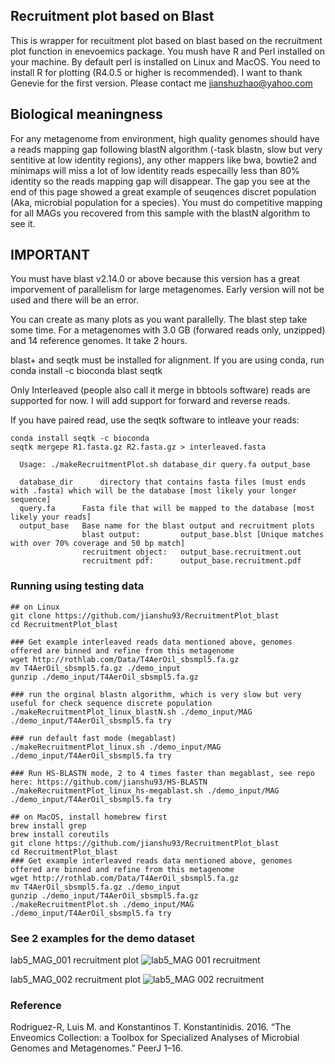 ## Recruitment plot based on Blast
This is wrapper for recuitment plot based on blast based on the recruitment plot function in enevoemics package. You mush have R and Perl installed on your machine. By default perl is installed on Linux and MacOS. You need to install R for plotting (R4.0.5 or higher is recommended). I want to thank Genevie for the first version. Please contact me jianshuzhao@yahoo.com

## Biological meaningness
For any metagenome from environment, high quality genomes should have a reads mapping gap following blastN algorithm (-task blastn, slow but very sentitive at low identity regions), any other mappers like bwa, bowtie2 and minimaps will miss a lot of low identity reads especailly less than 80% identity so the reads mapping gap will disappear. The gap you see at the end of this page showed a great example of seuqences discret population (Aka, microbial population for a species). You must do competitive mapping for all MAGs you recovered from this sample with the blastN algorithm to see it.

## IMPORTANT
You must have blast v2.14.0 or above because this version has a great imporvement of parallelism for large metagenomes. Early version will not be used and there will be an error.

You can create as many plots as you want parallelly. The blast step take some time. For a metagenomes with 3.0 GB (forwared reads only, unzipped) and 14 reference genomes. It take 2 hours.

blast+ and seqtk must be installed for alignment. If you are using conda, run conda install -c bioconda blast seqtk

Only Interleaved (people also call it merge in bbtools software) reads are supported for now. I will add support for forward and reverse reads.

If you have paired read, use the seqtk software to intleave your reads:

```
conda install seqtk -c bioconda
seqtk mergepe R1.fasta.gz R2.fasta.gz > interleaved.fasta
```

```
  Usage: ./makeRecruitmentPlot.sh database_dir query.fa output_base

  database_dir      directory that contains fasta files (must ends with .fasta) which will be the database [most likely your longer sequence]
  query.fa      Fasta file that will be mapped to the database [most likely your reads]
  output_base   Base name for the blast output and recruitment plots
                blast output:         output_base.blst [Unique matches with over 70% coverage and 50 bp match]
                recruitment object:   output_base.recruitment.out
                recruitment pdf:      output_base.recruitment.pdf
```




### Running using testing data
```
## on Linux
git clone https://github.com/jianshu93/RecruitmentPlot_blast
cd RecruitmentPlot_blast

### Get example interleaved reads data mentioned above, genomes offered are binned and refine from this metagenome
wget http://rothlab.com/Data/T4AerOil_sbsmpl5.fa.gz
mv T4AerOil_sbsmpl5.fa.gz ./demo_input
gunzip ./demo_input/T4AerOil_sbsmpl5.fa.gz

### run the orginal blastn algorithm, which is very slow but very useful for check sequence discrete population
./makeRecruitmentPlot_linux_blastN.sh ./demo_input/MAG ./demo_input/T4AerOil_sbsmpl5.fa try

### run default fast mode (megablast)
./makeRecruitmentPlot_linux.sh ./demo_input/MAG ./demo_input/T4AerOil_sbsmpl5.fa try

### Run HS-BLASTN mode, 2 to 4 times faster than megablast, see repo here: https://github.com/jianshu93/HS-BLASTN
./makeRecruitmentPlot_linux_hs-megablast.sh ./demo_input/MAG ./demo_input/T4AerOil_sbsmpl5.fa try

## on MacOS, install homebrew first
brew install grep
brew install coreutils
git clone https://github.com/jianshu93/RecruitmentPlot_blast
cd RecruitmentPlot_blast
### Get example interleaved reads data mentioned above, genomes offered are binned and refine from this metagenome
wget http://rothlab.com/Data/T4AerOil_sbsmpl5.fa.gz
mv T4AerOil_sbsmpl5.fa.gz ./demo_input
gunzip ./demo_input/T4AerOil_sbsmpl5.fa.gz
./makeRecruitmentPlot.sh ./demo_input/MAG ./demo_input/T4AerOil_sbsmpl5.fa try

```

### See 2 examples for the demo dataset
lab5_MAG_001 recruitment plot
![lab5_MAG 001 recruitment](https://user-images.githubusercontent.com/38149286/124207245-13bbad80-dab3-11eb-84be-ca02ae623a16.jpg)

lab5_MAG_002 recruitment plot
![lab5_MAG 002 recruitment](https://user-images.githubusercontent.com/38149286/138375746-dac19ebf-5cf9-4ed0-894d-4e151d9c3524.jpg)
### Reference

Rodriguez-R, Luis M. and Konstantinos T. Konstantinidis. 2016. “The Enveomics Collection: a Toolbox for Specialized Analyses of Microbial Genomes and Metagenomes.” PeerJ 1–16.
